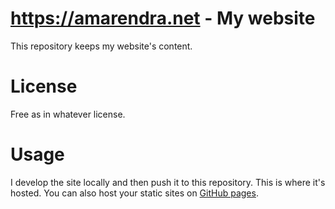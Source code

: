 https://amarendra.net - My website
==================================

This repository keeps my website's content.

License
=======

Free as in whatever license.

Usage
=====
I develop the site locally and then push it to this repository. This is where it's hosted. You can also host your static sites on [GitHub pages](http://pages.github.com).

